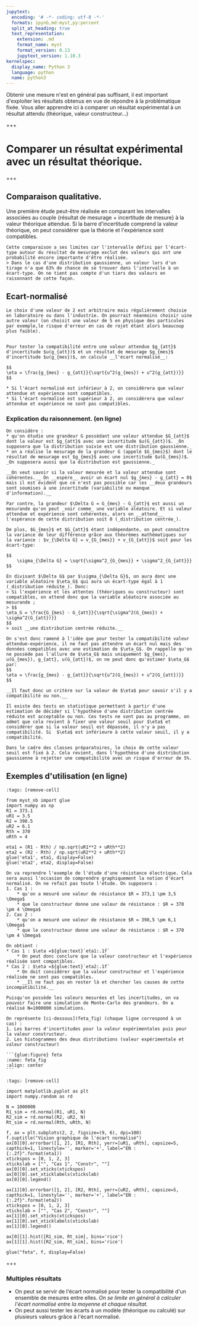 ```yaml
---
jupytext:
  encoding: '# -*- coding: utf-8 -*-'
  formats: ipynb,md:myst,py:percent
  split_at_heading: true
  text_representation:
    extension: .md
    format_name: myst
    format_version: 0.13
    jupytext_version: 1.10.3
kernelspec:
  display_name: Python 3
  language: python
  name: python3
---
```


Obtenir une mesure n'est en général pas suffisant, il est important d'exploiter les résultats obtenus en vue de répondre à la problématique fixée. Vous aller apprendre ici à comparer un résultat expérimental à un résultat attendu (théorique, valeur constructeur...)

+++

# Comparer un résultat expérimental avec un résultat théorique.

+++

## Comparaison qualitative.

Une première étude peut-être réalisée en comparant les intervalles associées au couple \{résultat de mesurage + incertitude de mesure\} à la valeur théorique attendue. Si la barre d'incertitude comprend la valeur théorique, on peut considérer que la théorie et l'expérience sont compatibles.

````{topic} Limites
Cette comparaison a ses limites car l'intervalle défini par l'écart-type autour du résultat de mesurage exclut des valeurs qui ont une probabilité encore importante d'être réalisée.
> Dans le cas d'une distribution gaussienne, un valeur lors d'un tirage n'a que 63% de chance de se trouver dans l'intervalle à un écart-type. On ne tient pas compte d'un tiers des valeurs en raisonnant de cette façon.
````

## Ecart-normalisé

```{margin}
Le choix d'une valeur de 2 est arbitraire mais régulièrement choisie en laboratoire ou dans l'industrie. On pourrait néanmoins choisir uine autre valeur (on choisit une valeur de 5 en physique des particules par exemple,le risque d'erreur en cas de rejet étant alors beaucoup plus faible).
```
```{important} Ecart normalisé

Pour tester la compatibilité entre une valeur attendue $g_{att}$ d'incertitude $u(g_{att})$ et un résultat de mesurage $g_{mes}$ d'incertitude $u(g_{mes})$, on calcule __l'écart normalisé__:

$$
\eta = \frac{g_{mes} - g_{att}}{\sqrt{u^2(g_{mes}) + u^2(g_{att})}}
$$

* Si l'écart normalisé est inférieur à 2, on considérera que valeur attendue et expérience sont compatibles.
* Si l'écart normalisé est supérieur à 2, on considérera que valeur attendue et expérience ne sont pas compatibles.
```

### Explication du raisonnement. (en ligne)

````{topic} Explications
On considère :
* qu'on étudie une grandeur G possèdant une valeur attendue $G_{att}$ dont la valeur est $g_{att}$ avec une incertitude $u(G_{att})$. _On supposera que la distribution suivie est une distribution gaussienne._
* on a réalise le mesurage de la grandeur G (appelé $G_{mes}$) dont le résultat de mesurage est $g_{mes}$ avec une incertitude $u(G_{mes})$. _On supposera aussi que la distribution est gaussienne._

__On veut savoir si la valeur mesurée et la valeur attendue sont cohérentes.__ On __espère__ avoir un écart nul $g_{mes} - g_{att} = 0$ mais il est évident que ce n'est pas possible car les __deux grandeurs sont soumises à une incertitude (variabilité ou manque d'information).__

Par contre, la grandeur $\Delta G = G_{mes} - G_{att}$ est aussi un mesurande qu'on peut _voir comme_ une variable aléatoire. Et si valeur attendue et expérience sont cohérentes, alors on __attend__ l'espérance de cette distribution soit 0 (_distribution centrée_).

De plus, $G_{mes}$ et $G_{att}$ étant indépendante, on peut connaître la variance de leur différence grâce aux théorèmes mathématiques sur la variance : $v_{\Delta G} = v_{G_{mes}} + v_{G_{att}}$ soit pour les écart-type:

$$
    \sigma_{\Delta G} = \sqrt{\sigma^2_{G_{mes}} + \sigma^2_{G_{att}}}
$$

En divisant $\Delta G$ par $\sigma_{\Delta G}$, on aura donc une variable aléatoire $\eta_G$ qui aura un écart-type égal à 1 (_distribution réduite_). Donc:
> Si l'expérience et les attentes (théoriques ou constructeur) sont compatibles, on attend donc que la variable aléatoire associée au mesurande ;
> $$
\eta_G = \frac{G_{mes} - G_{att}}{\sqrt{\sigma^2(G_{mes}) + \sigma^2(G_{att})}}
$$
> soit __une distribution centrée réduite.__

On s'est donc ramené à l'idée que pour tester la compatibilité valeur attendue-expérience, il ne faut pas attendre un écart nul mais des données compatibles avec une estimation de $\eta_G$. On rappelle qu'on ne possède pas l'allure de $\eta_G$ mais uniquement $g_{mes}, u(G_{mes}), g_{att}, u(G_{att})$, on ne peut donc qu'estimer $\eta_G$ par:
$$
\eta = \frac{g_{mes} - g_{att}}{\sqrt{u^2(G_{mes}) + u^2(G_{att})}}
$$

__Il faut donc un critère sur la valeur de $\eta$ pour savoir s'il y a compatibilité ou non.__

Il existe des tests en statistique permettant à partir d'une estimation de décider si l'hypothèse d'une distribution centrée réduite est acceptable ou non. Ces tests ne sont pas au programme, on admet que cela revient à fixer une valeur seuil pour $\eta$ et considérer que si la valeur seuil est dépassée, il n'y a pas compatibilité. Si  $\eta$ est inférieure à cette valeur seuil, il y a compatibilité.

Dans le cadre des classes préparatoires, le choix de cette valeur seuil est fixé à 2. Cela revient, dans l'hypothèse d'une distribution gaussienne à rejetter une compatibilité avec un risque d'erreur de 5%.
````

## Exemples d'utilisation (en ligne)

```{code-cell} ipython3
:tags: [remove-cell]

from myst_nb import glue
import numpy as np
R1 = 373.1
uR1 = 3.5
R2 = 398.5
uR2 = 6.1
Rth = 370
uRth = 4

eta1 = (R1 - Rth) / np.sqrt(uR1**2 + uRth**2)
eta2 = (R2 - Rth) / np.sqrt(uR2**2 + uRth**2)
glue('eta1', eta1, display=False)
glue('eta2', eta2, display=False)
```
````{topic}  Résultat unique
On va reprendre l'exemple de l'étude d'une résistance électrique. Cela sera aussi l'occasion de comprendre graphiquement la notion d'écart normalisé. On ne refait pas toute l'étude. On supposera :
1. Cas 1 : 
    * qu'on a mesuré une valeur de résistance $R = 373,1 \pm 3,5 \Omega$
    * que le constructeur donne une valeur de résistance : $R = 370 \pm 4 \Omega$
2. Cas 2 :
    * qu'on a mesuré une valeur de résistance $R = 398,5 \pm 6,1 \Omega$
    * que le constructeur donne une valeur de résistance : $R = 370 \pm 4 \Omega$

On obtient :
* Cas 1 : $\eta =${glue:text}`eta1:.1f`
    * On peut donc conclure que la valeur constructeur et l'expérience réalisée sont compatibles.
* Cas 2 : $\eta =${glue:text}`eta2:.1f`
    * On doit considérer que la valeur constructeur et l'expérience réalisée ne sont pas compatibles.
    * __Il ne faut pas en rester là et chercher les causes de cette incompatibilité.__
````

````{topic} Analyse graphique
Puisqu'on possède les valeurs mesurées et les incertitudes, on va pouvoir faire une simulation de Monte-Carlo des grandeurs. On a réalisé N=1000000 simulations.

On représente [ci-dessous](feta_fig) (chaque ligne correspond à un cas) :
1. Les barres d'incertitudes pour la valeur expérimentales puis pour la valeur constructeur.
2. Les histogrammes des deux distributions (valeur expérimentale et valeur constructeur)

```{glue:figure} feta
:name: feta_fig
:align: center
```
````

```{code-cell} ipython3
:tags: [remove-cell]

import matplotlib.pyplot as plt
import numpy.random as rd

N = 1000000
R1_sim = rd.normal(R1, uR1, N)
R2_sim = rd.normal(R2, uR2, N)
Rt_sim = rd.normal(Rth, uRth, N)

f, ax = plt.subplots(2, 2, figsize=(9, 6), dpi=100)
f.suptitle("Vision graphique de l'écart normalisé")
ax[0][0].errorbar([1, 2], [R1, Rth], yerr=[uR1, uRth], capsize=5, capthick=1, linestyle='', marker='+', label="EN : {:.2f}".format(eta1))
xtickspos = [0, 1, 2, 3]
xtickslab = ["", "Cas 1", "Constr", ""]
ax[0][0].set_xticks(xtickspos)
ax[0][0].set_xticklabels(xtickslab)
ax[0][0].legend()

ax[1][0].errorbar([1, 2], [R2, Rth], yerr=[uR2, uRth], capsize=5, capthick=1, linestyle='', marker='+', label="EN : {:.2f}".format(eta2))
xtickspos = [0, 1, 2, 3]
xtickslab = ["", "Cas 2", "Constr", ""]
ax[1][0].set_xticks(xtickspos)
ax[1][0].set_xticklabels(xtickslab)
ax[1][0].legend()

ax[0][1].hist([R1_sim, Rt_sim], bins='rice')
ax[1][1].hist([R2_sim, Rt_sim], bins='rice')

glue("feta", f, display=False)
```

+++

### Multiples résultats
* On peut se servir de l'écart normalisé pour tester la compatibilité d'un ensemble de mesures entre elles. _On se limite en général à calculer l'écart normalisé entre la moyenne et chaque résultat._
* On peut aussi tester les écarts à un modèle (théorique ou calculé) sur plusieurs valeurs grâce à l'écart normalisé.
<!-- ```{glue:figure} focales
:name: focale_tbl
:align: center
```

On va se servir de l'écart normalisé pour comparer les différents échantillons à la valeur moyenne obtenue et voir si certaines valeurs ne sont pas problématiques. La [figure ci-après](focen_fig) montre les barre d'incertitude et les écart normalisés.

La valeur de focale ainsi mesurée est :

$f' =$ ({glue:text}`fs:.2f` $\pm$ {glue:text}`ufs:.2f`) cm

```{glue:figure} foc_en
:name: focen_fig
:align: center
```

En pratique, il faudrait analyser les résultats précédents et si certains sont incompatibles, il faudrait en chercher les causes. A défaut de chercher les causes d'incompatibilité (on ne sait pas d'où viennent ces valeurs), on pourra déjà d'exercer à repérer les échantillons problématiques.


```{code-cell} ipython3
:tags: [remove-cell]
import pandas as pd

N = 10
fs = 10 + rd.uniform(-1, 1, N)
ufs = rd.uniform(0.2, 0.5, N)

foc_tab = pd.DataFrame({
      "f' (cm)": ["{:.2f}".format(val) for val in fs],
      "u(f') (cm)": ["{:.2f}".format(val) for val in ufs]
  })

glue('focales', foc_tab, display="False")

fsm = np.mean(fs)
ufsm = np.sqrt(np.var(fs, ddof=1) / N)
glue('fs', fsm)
glue('ufs', ufsm)

en = (fs - fsm) / np.sqrt(ufs**2 + ufsm**2)

f, ax = plt.subplots(1, 2, figsize=(9, 6), dpi=100)
f.suptitle("Analyse des données des focales")

echs = np.arange(10) + 1
ax[0].set_title("Echantillons")
ax[0].errorbar(echs, fs, yerr=ufs, capsize=5, capthick=1, linestyle='', marker='+', color="black")
ax[0].plot([0, 11], [fsm, fsm], color="red")
ax[0].plot([0, 11], [fsm - ufsm, fsm - ufsm], color="red", linestyle="--")
ax[0].plot([0, 11], [fsm + ufsm, fsm + ufsm], color="red", linestyle="--")
ax[0].set_ylabel("f'(cm)")

ax[1].set_title("Ecarts normalisés")
ax[1].plot(echs, en, color="black", linestyle='', marker='+')
ax[1].set_ylabel("f'(cm)")

glue('foc_en', f, display=False)
```

```{attention}
L'utilisation de l'écart normalisé ne doit pas devenir une application d'une formule sans réflexion. Vous devez toujours vérifier que la manipulation a été réalisée correctement, même si l'écart normalisé est inférieur à 2.
``` -->